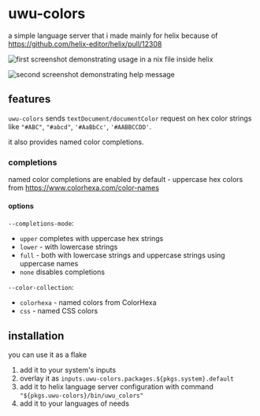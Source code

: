 # uwu-colors

a simple language server that i made mainly for helix because of https://github.com/helix-editor/helix/pull/12308

![first screenshot demonstrating usage in a nix file inside helix](https://i.imgur.com/nNMdrau.png)

![second screenshot demonstrating help message](https://i.imgur.com/6nM046j.png)


## features

`uwu-colors` sends `textDocument/documentColor` request on hex color strings like `"#ABC"`, `"#abcd"`, `'#AaBbCc'`, `'#AABBCCDD'`.

it also provides named color completions.


### completions

named color completions are enabled by default - uppercase hex colors from https://www.colorhexa.com/color-names


#### options

`--completions-mode`:
- `upper` completes with uppercase hex strings
- `lower` - with lowercase strings
- `full` - both with lowercase strings and uppercase strings using uppercase names
- `none` disables completions

`--color-collection`:
- `colorhexa` - named colors from ColorHexa
- `css` - named CSS colors


## installation

you can use it as a flake

1. add it to your system's inputs
2. overlay it as `inputs.uwu-colors.packages.${pkgs.system}.default`
3. add it to helix language server configuration with command `"${pkgs.uwu-colors}/bin/uwu_colors"`
4. add it to your languages of needs
